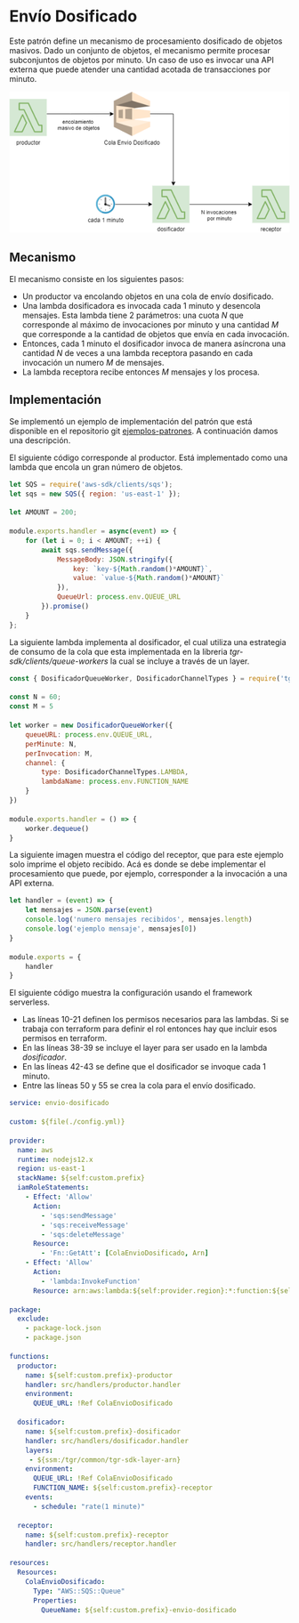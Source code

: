 # Envío Dosificado

Este patrón define un mecanismo de procesamiento dosificado de objetos masivos. Dado un conjunto de objetos, el mecanismo permite procesar subconjuntos de objetos por minuto. Un caso de uso es invocar una API externa que puede atender una cantidad acotada de transacciones por minuto.

![Imagen del patron](../../assets/images/patron.png)

## Mecanismo

El mecanismo consiste en los siguientes pasos:
- Un productor va encolando objetos en una cola de envío dosificado.
- Una lambda dosificadora es invocada cada 1 minuto y desencola mensajes. Esta lambda tiene 2 parámetros: una cuota *N* que corresponde al máximo de invocaciones por minuto y una cantidad *M* que corresponde a la cantidad de objetos que envía en cada invocación.
- Entonces, cada 1 minuto el dosificador invoca de manera asíncrona una cantidad *N* de veces a una lambda receptora pasando en cada invocación un numero *M* de mensajes.
- La lambda receptora recibe entonces *M* mensajes y los procesa.

## Implementación

Se implementó un ejemplo de implementación del patrón que está disponible en el repositorio git [ejemplos-patrones](https://console.aws.amazon.com/codesuite/codecommit/repositories/ejemplos-patrones/browse?region=us-east-1). A continuación damos una descripción.

El siguiente código corresponde al productor. Está implementado como una lambda que encola un gran número de objetos.

<!--
title: "productor.js"
lineNumbers: true
-->
```js
let SQS = require('aws-sdk/clients/sqs');
let sqs = new SQS({ region: 'us-east-1' });

let AMOUNT = 200;

module.exports.handler = async(event) => {
    for (let i = 0; i < AMOUNT; ++i) {
        await sqs.sendMessage({
            MessageBody: JSON.stringify({
                key: `key-${Math.random()*AMOUNT}`,
                value: `value-${Math.random()*AMOUNT}`
            }),
            QueueUrl: process.env.QUEUE_URL
        }).promise()
    }
};
```

La siguiente lambda implementa al dosificador, el cual utiliza una estrategia de consumo de la cola que esta implementada en la libreria *tgr-sdk/clients/queue-workers* la cual se incluye a través de un layer.

<!--
title: "dosificador.js"
lineNumbers: true
-->
```js
const { DosificadorQueueWorker, DosificadorChannelTypes } = require('tgr-sdk/helpers/queue-workers')

const N = 60;
const M = 5

let worker = new DosificadorQueueWorker({
    queueURL: process.env.QUEUE_URL,
    perMinute: N,
    perInvocation: M,
    channel: {
        type: DosificadorChannelTypes.LAMBDA,
        lambdaName: process.env.FUNCTION_NAME
    }
})

module.exports.handler = () => {
    worker.dequeue()
}
```
La siguiente imagen muestra el código del receptor, que para este ejemplo solo imprime el objeto recibido. Acá es donde se debe implementar el procesamiento que puede, por ejemplo, corresponder a la invocación a una API externa.
<!--
title: "receptor.js"
lineNumbers: true
-->
```js
let handler = (event) => {
    let mensajes = JSON.parse(event)
    console.log('numero mensajes recibidos', mensajes.length)
    console.log('ejemplo mensaje', mensajes[0])
}

module.exports = {
    handler
}
```

El siguiente código muestra la configuración usando el framework serverless. 

- Las líneas 10-21 definen los permisos necesarios para las lambdas. Si se trabaja con terraform para definir el rol entonces hay que incluir esos permisos en terraform. 
- En las líneas 38-39 se incluye el layer para ser usado en la lambda *dosificador*. 
- En las líneas 42-43 se define que el dosificador se invoque cada 1 minuto. 
- Entre las líneas 50 y 55 se crea la cola para el envío dosificado.

<!--
title: "serverless.yml"
lineNumbers: true
-->
```yml
service: envio-dosificado

custom: ${file(./config.yml)}

provider:
  name: aws
  runtime: nodejs12.x
  region: us-east-1
  stackName: ${self:custom.prefix}
  iamRoleStatements:
    - Effect: 'Allow'
      Action:
        - 'sqs:sendMessage'
        - 'sqs:receiveMessage'
        - 'sqs:deleteMessage'
      Resource:
        - 'Fn::GetAtt': [ColaEnvioDosificado, Arn]
    - Effect: 'Allow'
      Action:
        - 'lambda:InvokeFunction'
      Resource: arn:aws:lambda:${self:provider.region}:*:function:${self:custom.prefix}-receptor

package:
  exclude:
    - package-lock.json
    - package.json

functions:
  productor:
    name: ${self:custom.prefix}-productor
    handler: src/handlers/productor.handler
    environment:
      QUEUE_URL: !Ref ColaEnvioDosificado

  dosificador:
    name: ${self:custom.prefix}-dosificador
    handler: src/handlers/dosificador.handler
    layers:
     - ${ssm:/tgr/common/tgr-sdk-layer-arn}
    environment:
      QUEUE_URL: !Ref ColaEnvioDosificado
      FUNCTION_NAME: ${self:custom.prefix}-receptor
    events:
      - schedule: "rate(1 minute)"

  receptor:
    name: ${self:custom.prefix}-receptor
    handler: src/handlers/receptor.handler

resources:
  Resources:
    ColaEnvioDosificado:
      Type: "AWS::SQS::Queue"
      Properties:
        QueueName: ${self:custom.prefix}-envio-dosificado

```

